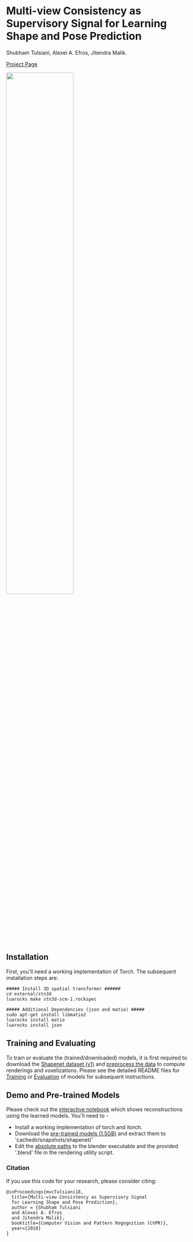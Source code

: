 # Multi-view Consistency as Supervisory Signal for Learning Shape and Pose Prediction

Shubham Tulsiani, Alexei A. Efros, Jitendra Malik.

[Project Page](https://shubhtuls.github.io/mvcSnP/)

<img src="https://shubhtuls.github.io/mvcSnP/resources/images/teaser.png" width="60%">

## Installation

First, you'll need a working implementation of Torch. The subsequent installation steps are:
```
##### Install 3D spatial transformer ######
cd external/stn3d
luarocks make stn3d-scm-1.rockspec

##### Additional Dependencies (json and matio) #####
sudo apt-get install libmatio2
luarocks install matio
luarocks install json
```

## Training and Evaluating
To train or evaluate the (trained/downloaded) models, it is first required to download the [Shapenet dataset (v1)](https://www.shapenet.org/) and [preprocess the data](docs/preprocessing.md) to compute renderings and voxelizations. Please see the detailed README files for [Training](docs/training.md) or [Evaluation](docs/evaluation.md) of models for subsequent instructions.

## Demo and Pre-trained Models
Please check out the [interactive notebook](demo/demo.ipynb) which shows reconstructions using the learned models. You'll need to - 
- Install a working implementation of torch and itorch.
- Download the [pre-trained models (1.5GB)](https://people.eecs.berkeley.edu/~shubhtuls/cachedir/mvcSnp/shapenet.tar.gz)  and extract them to 'cachedir/snapshots/shapenet/'
- Edit the [absolute paths](https://github.com/shubhtuls/mvcSnP/blob/master/renderer/meshUtils.lua#L204-L205) to the blender executable and the provided '.blend' file in the rendering utility script.

### Citation
If you use this code for your research, please consider citing:
```
@inProceedings{mvcTulsiani18,
  title={Multi-view Consistency as Supervisory Signal
  for Learning Shape and Pose Prediction},
  author = {Shubham Tulsiani
  and Alexei A. Efros
  and Jitendra Malik},
  booktitle={Computer Vision and Pattern Regognition (CVPR)},
  year={2018}
}
```
